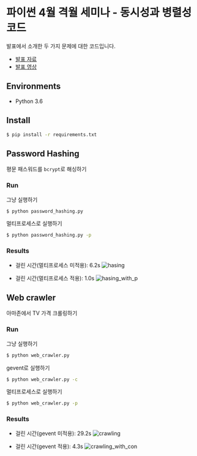 # 파이썬 4월 격월 세미나 - 동시성과 병렬성 코드
발표에서 소개한 두 가지 문제에 대한 코드입니다.

- [발표 자료](https://www.slideshare.net/chanhyeonglee3/ss-76397887/chanhyeonglee3/ss-76397887)
- [발표 영상](https://www.youtube.com/watch?v=Iv3e9Dxt9WY)

## Environments
- Python 3.6

## Install
```bash
$ pip install -r requirements.txt
```

## Password Hashing
평문 패스워드를 `bcrypt`로 해싱하기

### Run
그냥 실행하기
```bash
$ python password_hashing.py
```

멀티프로세스로 실행하기
```bash
$ python password_hashing.py -p
```

### Results
- 걸린 시간(멀티프로세스 미적용): 6.2s
![hasing](images/hashing.gif)

- 걸린 시간(멀티프로세스 적용): 1.0s
![hasing_with_p](images/hashing_with_p.gif)

## Web crawler
아마존에서 TV 가격 크롤링하기

### Run
그냥 실행하기
```bash
$ python web_crawler.py
```

gevent로 실행하기
```bash
$ python web_crawler.py -c
```

멀티프로세스로 실행하기
```bash
$ python web_crawler.py -p
```

### Results
- 걸린 시간(gevent 미적용): 29.2s
![crawling](images/crawling.gif)

- 걸린 시간(gevent 적용): 4.3s
![crawling_with_con](images/crawling_with_con.gif)